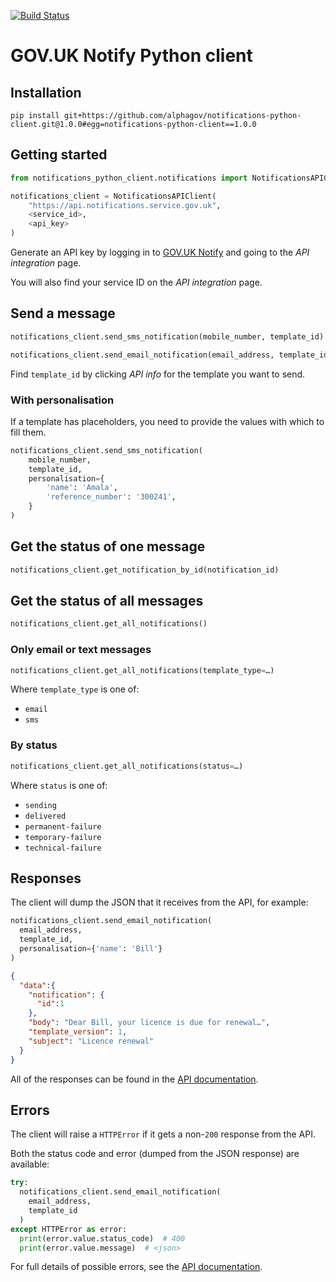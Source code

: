 [![Build Status](https://api.travis-ci.org/alphagov/notifications-python-client.svg?branch=master)](https://api.travis-ci.org/alphagov/notifications-python-client.svg?branch=master)

# GOV.UK Notify Python client


## Installation

```shell
pip install git+https://github.com/alphagov/notifications-python-client.git@1.0.0#egg=notifications-python-client==1.0.0
```

## Getting started

```python
from notifications_python_client.notifications import NotificationsAPIClient

notifications_client = NotificationsAPIClient(
    "https://api.notifications.service.gov.uk",
    <service_id>,
    <api_key>
)
```

Generate an API key by logging in to
[GOV.UK Notify](https://www.notifications.service.gov.uk) and going to
the _API integration_ page.

You will also find your service ID on the _API integration_ page.


## Send a message

```python
notifications_client.send_sms_notification(mobile_number, template_id)
```

```python
notifications_client.send_email_notification(email_address, template_id)
```

Find `template_id` by clicking _API info_ for the template you want to send.


### With personalisation

If a template has placeholders, you need to provide the values with which to fill them.

```python
notifications_client.send_sms_notification(
    mobile_number,
    template_id,
    personalisation={
        'name': 'Amala',
        'reference_number': '300241',
    }
)
```

## Get the status of one message

```python
notifications_client.get_notification_by_id(notification_id)
```

## Get the status of all messages

```python
notifications_client.get_all_notifications()
```

### Only email or text messages
```python
notifications_client.get_all_notifications(template_type=…)
```
Where `template_type` is one of:

* `email`
* `sms`


### By status
```python
notifications_client.get_all_notifications(status=…)
```

Where `status` is one of:

* `sending`
* `delivered`
* `permanent-failure`
* `temporary-failure`
* `technical-failure`


## Responses

The client will dump the JSON that it receives from the API, for
example:
```python
notifications_client.send_email_notification(
  email_address,
  template_id,
  personalisation={'name': 'Bill'}
)
```
```json
{
  "data":{
    "notification": {
      "id":1
    },
    "body": "Dear Bill, your licence is due for renewal…",
    "template_version": 1,
    "subject": "Licence renewal"
  }
}
```

All of the responses can be found in the
[API documentation](https://www.notifications.service.gov.uk/documentation#API_endpoints).


## Errors

The client will raise a `HTTPError` if it gets a non-`200` response from
the API.

Both the status code and error (dumped from the JSON response) are
available:

```python
try:
  notifications_client.send_email_notification(
    email_address,
    template_id
  )
except HTTPError as error:
  print(error.value.status_code)  # 400
  print(error.value.message)  # <json>
```

For full details of possible errors, see the
[API documentation](https://www.notifications.service.gov.uk/documentation#API_endpoints).
